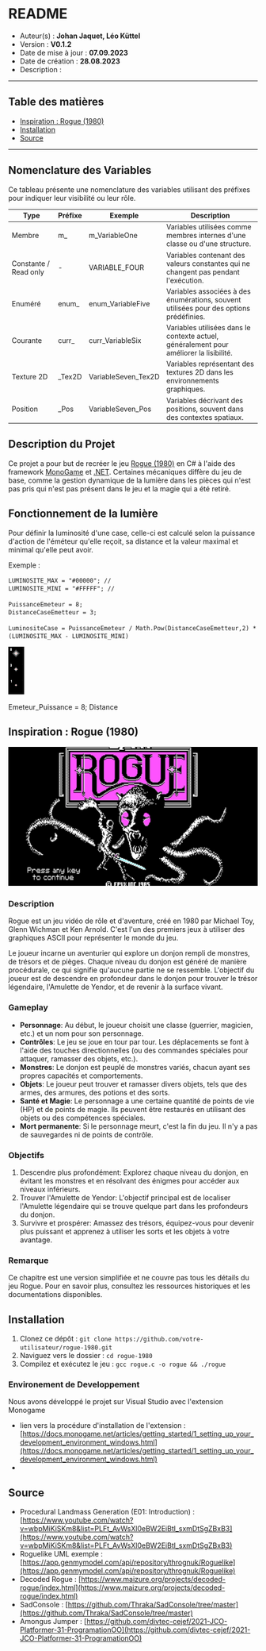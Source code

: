 # README
- Auteur(s) : **Johan Jaquet, Léo Küttel**
- Version : **V0.1.2**
- Date de mise à jour : **07.09.2023**
- Date de création : **28.08.2023**
- Description :

----
## Table des matières
   
- [Inspiration : Rogue (1980)](#inspiration-rogue-1980)
- [Installation](#installation)
- [Source](#source)
  
----

## Nomenclature des Variables

Ce tableau présente une nomenclature des variables utilisant des préfixes pour indiquer leur visibilité ou leur rôle.

| Type      | Préfixe   | Exemple              | Description |
|-----------|-----------|----------------------|-------------|
| Membre    | m_        | m_VariableOne        | Variables utilisées comme membres internes d'une classe ou d'une structure. |
| Constante / Read only | -         | VARIABLE_FOUR        | Variables contenant des valeurs constantes qui ne changent pas pendant l'exécution. |
| Enuméré   | enum_     | enum_VariableFive    | Variables associées à des énumérations, souvent utilisées pour des options prédéfinies. |
| Courante  | curr_     | curr_VariableSix     | Variables utilisées dans le contexte actuel, généralement pour améliorer la lisibilité. |
| Texture 2D| _Tex2D    | VariableSeven_Tex2D  | Variables représentant des textures 2D dans les environnements graphiques. |
| Position  | _Pos      | VariableSeven_Pos    | Variables décrivant des positions, souvent dans des contextes spatiaux. |

## Description du Projet
Ce projet a pour but de recréer le jeu [Rogue (1980)](#inspiration-rogue-1980) en C# à l'aide des framework [MonoGame](https://www.monogame.net/) et [.NET](https://dotnet.microsoft.com/en-us/). 
Certaines mécaniques diffère du jeu de base, comme la gestion dynamique de la lumière dans les pièces qui n'est pas pris qui n'est pas présent dans le jeu et la magie qui a été retiré.

## Fonctionnement de la lumière
Pour définir la luminosité d'une case, celle-ci est calculé selon la puissance d'action de l'éméteur qu'elle reçoit, sa distance et la valeur maximal et minimal qu'elle peut avoir.

Exemple :

```
LUMINOSITE_MAX = "#00000"; //
LUMINOSITE_MINI = "#FFFFF"; // 

PuissanceEmeteur = 8;
DistanceCaseEmetteur = 3;

LuminositeCase = PuissanceEmeteur / Math.Pow(DistanceCaseEmetteur,2) * (LUMINOSITE_MAX - LUMINOSITE_MINI)

```
![Exemple de dégradation de la lumière théorique](https://github.com/LeBonVieuBelouga/ESIG-PROG-2023/blob/main/res/img/ExempleLumiere.png)

Emeteur_Puissance = 8;
Distance 
## Inspiration : Rogue (1980)
<a name="inspiration-rogue-1980"></a>

![Rogue Game](https://github.com/LeBonVieuBelouga/ESIG-PROG-2023/blob/main/res/img/rogue_screenshot.jpg)

### Description

Rogue est un jeu vidéo de rôle et d'aventure, créé en 1980 par Michael Toy, Glenn Wichman et Ken Arnold. C'est l'un des premiers jeux à utiliser des graphiques ASCII pour représenter le monde du jeu.

Le joueur incarne un aventurier qui explore un donjon rempli de monstres, de trésors et de pièges. Chaque niveau du donjon est généré de manière procédurale, ce qui signifie qu'aucune partie ne se ressemble. L'objectif du joueur est de descendre en profondeur dans le donjon pour trouver le trésor légendaire, l'Amulette de Yendor, et de revenir à la surface vivant.

### Gameplay

- **Personnage**: Au début, le joueur choisit une classe (guerrier, magicien, etc.) et un nom pour son personnage.
- **Contrôles**: Le jeu se joue en tour par tour. Les déplacements se font à l'aide des touches directionnelles (ou des commandes spéciales pour attaquer, ramasser des objets, etc.).
- **Monstres**: Le donjon est peuplé de monstres variés, chacun ayant ses propres capacités et comportements.
- **Objets**: Le joueur peut trouver et ramasser divers objets, tels que des armes, des armures, des potions et des sorts.
- **Santé et Magie**: Le personnage a une certaine quantité de points de vie (HP) et de points de magie. Ils peuvent être restaurés en utilisant des objets ou des compétences spéciales.
- **Mort permanente**: Si le personnage meurt, c'est la fin du jeu. Il n'y a pas de sauvegardes ni de points de contrôle.

### Objectifs

1. Descendre plus profondément: Explorez chaque niveau du donjon, en évitant les monstres et en résolvant des énigmes pour accéder aux niveaux inférieurs.
2. Trouver l'Amulette de Yendor: L'objectif principal est de localiser l'Amulette légendaire qui se trouve quelque part dans les profondeurs du donjon.
3. Survivre et prospérer: Amassez des trésors, équipez-vous pour devenir plus puissant et apprenez à utiliser les sorts et les objets à votre avantage.

### Remarque

Ce chapitre est une version simplifiée et ne couvre pas tous les détails du jeu Rogue. Pour en savoir plus, consultez les ressources historiques et les documentations disponibles.

## Installation
<a name="installation"></a>

1. Clonez ce dépôt : `git clone https://github.com/votre-utilisateur/rogue-1980.git`
2. Naviguez vers le dossier : `cd rogue-1980`
3. Compilez et exécutez le jeu : `gcc rogue.c -o rogue && ./rogue`

### Environement de Developpement 
Nous avons développé le projet sur Visual Studio avec l'extension  Monogame
- lien vers la procédure d'installation de l'extension : [https://docs.monogame.net/articles/getting_started/1_setting_up_your_development_environment_windows.html](https://docs.monogame.net/articles/getting_started/1_setting_up_your_development_environment_windows.html)
- 

## Source 
<a name="source"></a>

- Procedural Landmass Generation (E01: Introduction) : [https://www.youtube.com/watch?v=wbpMiKiSKm8&list=PLFt_AvWsXl0eBW2EiBtl_sxmDtSgZBxB3](https://www.youtube.com/watch?v=wbpMiKiSKm8&list=PLFt_AvWsXl0eBW2EiBtl_sxmDtSgZBxB3)
- Roguelike UML exemple : [https://app.genmymodel.com/api/repository/thrognuk/Roguelike](https://app.genmymodel.com/api/repository/thrognuk/Roguelike)
- Decoded Rogue : [https://www.maizure.org/projects/decoded-rogue/index.html](https://www.maizure.org/projects/decoded-rogue/index.html)
- SadConsole :  [https://github.com/Thraka/SadConsole/tree/master](https://github.com/Thraka/SadConsole/tree/master)
- Amongus Jumper : [https://github.com/divtec-cejef/2021-JCO-Platformer-31-ProgramationOO](https://github.com/divtec-cejef/2021-JCO-Platformer-31-ProgramationOO)